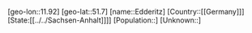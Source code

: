 ﻿---
location: [51.7,11.92]
type: City
tags:
- geo/City


SpocWebEntityId: 29968
isDeleted: false
confidential: public

---
[geo-lon::11.92]
[geo-lat::51.7]
[name::Edderitz]
[Country::[[Germany]]]
[State:[[../../Sachsen-Anhalt]]]]
[Population::]
[Unknown::]

